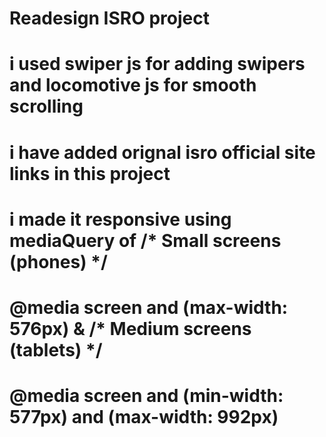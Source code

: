 # Readesign ISRO project

# i used swiper js for adding swipers and locomotive js for smooth scrolling 

# i have added orignal isro official site links in this project 

# i made it responsive using mediaQuery of /* Small screens (phones) */
# @media screen and (max-width: 576px) & /* Medium screens (tablets) */
# @media screen and (min-width: 577px) and (max-width: 992px) 